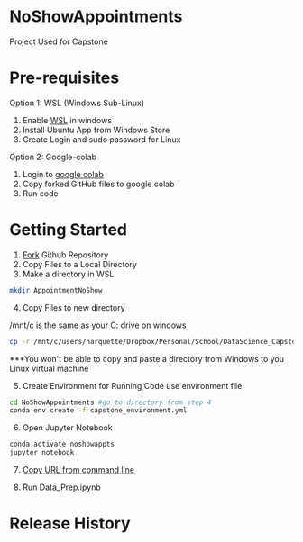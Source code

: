 # NoShowAppointments
Project Used for Capstone

# Pre-requisites

Option 1: WSL (Windows Sub-Linux)

1. Enable [WSL](https://winaero.com/blog/enable-wsl-windows-10-fall-creators-update/) in windows 
2. Install Ubuntu App from Windows Store
3. Create Login and sudo password for Linux

Option 2: Google-colab

1. Login to [google colab](https://colab.research.google.com/notebooks/welcome.ipynb)
2. Copy forked GitHub files to google colab
3. Run code 

# Getting Started 

1. [Fork](https://help.github.com/en/github/getting-started-with-github/fork-a-repo) Github Repository
2. Copy Files to a Local Directory
3. Make a directory in WSL

```sh
mkdir AppointmentNoShow
```

4. Copy Files to new directory

/mnt/c is the same as your C: drive on windows

```sh
cp -r /mnt/c/users/narquette/Dropbox/Personal/School/DataScience_Capstone/NoShowAppointments/ .
```

***You won't be able to copy and paste a directory from Windows to you Linux virtual machine

5. Create Environment for Running Code use environment file

```sh
cd NoShowAppointments #go to directory from step 4
conda env create -f capstone_environment.yml
```
6. Open Jupyter Notebook

```sh
conda activate noshowappts
jupyter notebook
```
7. [Copy URL from command line](https://www.screencast.com/t/JgVmAL6wC)

8. Run Data_Prep.ipynb

# Release History

